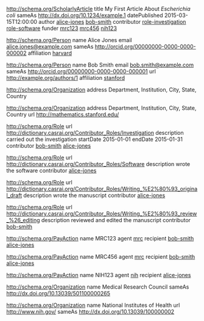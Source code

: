 [article]:
  type
    http://schema.org/ScholarlyArticle
  title
    My First Article About _Escherichia coli_
  sameAs
    http://dx.doi.org/10.1234/example.1
  datePublished
    2015-03-15T12:00:00
  author
    [alice-jones]
    [bob-smith]
  contributor
    [role-investigation]
    [role-software]
  funder
    [mrc123]
    [mrc456]
    [nih123]
    
[alice-jones]:
  type
    http://schema.org/Person
  name
    Alice Jones
  email
    alice.jones@example.com
  sameAs
    http://orcid.org/00000000-0000-0000-000002
  affiliation
    [harvard]

[bob-smith]:
  type
    http://schema.org/Person
  name
    Bob Smith
  email
    bob.smith@example.com
  sameAs
    http://orcid.org/00000000-0000-0000-000001
  url
    http://example.org/authors/1
  affiliation
    [stanford]

[harvard]:
  type
    http://schema.org/Organization
  address
    Department, Institution, City, State, Country

[stanford]:
  type
    http://schema.org/Organization
  address
    Department, Institution, City, State, Country
  url
    http://mathematics.stanford.edu/    

[role-investigation]:
  type
    http://schema.org/Role
  url
    http://dictionary.casrai.org/Contributor_Roles/Investigation
  description
    carried out the investigation
  startDate
    2015-01-01
  endDate
    2015-01-31
  contributor
    [bob-smith]
    [alice-jones]

[role-software]:
  type
    http://schema.org/Role
  url
    http://dictionary.casrai.org/Contributor_Roles/Software
  description
    wrote the software
  contributor
    [alice-jones]

[role-draft]:
  type
    http://schema.org/Role
  url
    http://dictionary.casrai.org/Contributor_Roles/Writing_%E2%80%93_original_draft
  description
    wrote the manuscript
  contributor
    [alice-jones]

[role-review]:
  type
    http://schema.org/Role
  url
    http://dictionary.casrai.org/Contributor_Roles/Writing_%E2%80%93_review_%26_editing
  description
    reviewed and edited the manuscript
  contributor
    [bob-smith]

[mrc123]:
  type
    http://schema.org/PayAction
  name
    MRC123
  agent
    [mrc]
  recipient
    [bob-smith]
    [alice-jones]

[mrc456]:
  type
    http://schema.org/PayAction
  name
    MRC456
  agent
    [mrc]
  recipient
    [bob-smith]
    [alice-jones]

[nih123]:
  type
    http://schema.org/PayAction
  name
    NIH123
  agent
    [nih]
  recipient
    [alice-jones]

[mrc]:
  type
    http://schema.org/Organization
  name
    Medical Research Council
  sameAs
    http://dx.doi.org/10.13039/501100000265

[nih]:
  type
    http://schema.org/Organization
  name
    National Institutes of Health
  url
    http://www.nih.gov/
  sameAs
    http://dx.doi.org/10.13039/100000002
